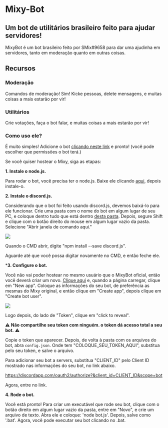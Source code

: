 # Mixy-Bot
## Um bot de utilitários brasileiro feito para ajudar servidores!

MixyBot é um bot brasileiro feito por SMix#9658 para dar uma ajudinha em servidores, tanto em moderação quanto em outras coisas.

## Recursos

### Moderação

Comandos de moderação! Sim! Kicke pessoas, delete mensagens, e muitas coisas a mais estarão por vir!

### Utilitários

Crie votações, faça o bot falar, e muitas coisas a mais estarão por vir!

### Como uso ele?

É muito simples! Adicione o bot [clicando neste link](https://discordapp.com/oauth2/authorize?client_id=294881981630644224&scope=bot&permissions=268495991) e pronto! (você pode escolher que permissões o bot terá.)

Se você quiser hostear o Mixy, siga as etapas:

**1. Instale o node.js.**

Para rodar o bot, você precisa ter o node.js. Baixe ele clicando [aqui](https://nodejs.org/en/download/), depois instale-o.

**2. Instale o discord.js.**

Considerando que o bot foi feito usando discord.js, devemos baixá-lo para ele funcionar. Crie uma pasta com o nome do bot em algum lugar de seu PC, e coloque dentro tudo que está dentro [desta pasta](./MixyBot). Depois, segure Shift e clique com o botão direito do mouse em algum lugar vazio da pasta. Selecione "Abrir janela de comando aqui."

<img src="https://i.imgur.com/xHH9fw3.png">

Quando o CMD abrir, digite "npm install --save discord.js".

Aguarde até que você possa digitar novamente no CMD, e então feche ele.

***3. Configure o bot.**

Você não vai poder hostear no mesmo usuário que o MixyBot oficial, então você deverá criar um novo. [Clique aqui](https://discordapp.com/developers/applications/me) e, quando a página carregar, clique em "New app". Coloque as informações do seu bot, de preferência as mesmas do Mixy original, e então clique em "Create app", depois clique em "Create bot user".

<img src="http://image.prntscr.com/image/953137a1bcf7414686ff4e37c7d5c6a0.png">

Logo depois, do lado de "Token", clique em "click to reveal".

:warning: **Não compartilhe seu token com ninguém. o token dá acesso total a seu bot.** :warning:

Copie o token que aparecer. Depois, de volta à pasta com os arquivos do bot, abra `config.json`. Onde tem "COLOQUE_SEU_TOKEN_AQUI", substitua pelo seu token, e salve o arquivo.

Para adicionar seu bot a servers, substitua "CLIENT_ID" pelo Client ID mostrado nas informações do seu bot, no link abaixo.

https://discordapp.com/oauth2/authorize?&client_id=CLIENT_ID&scope=bot

Agora, entre no link.

**4. Rode o bot.**

Você está pronto! Para criar um executável que rode seu bot, clique com o botão direito em algum lugar vazio da pasta, entre em "Novo", e crie um arquivo de texto. Abra ele e coloque: 'node bot.js'. Depois, salve como '.bat'. Agora, você pode executar seu bot clicando no .bat.
